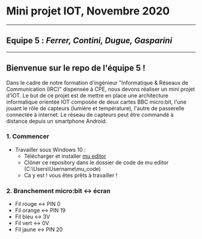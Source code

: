 # Mini projet IOT, Novembre 2020
---
## Equipe 5 : *Ferrer, Contini, Dugue, Gasparini*
---
## Bienvenue sur le repo de l'équipe 5 !
Dans le cadre de notre formation d'ingénieur "Informatique & Réseaux de Communication (IRC)" dispensée à CPE, nous devons réaliser un mini projet d'IOT. Le but de ce projet est de mettre en place une architecture informatique orientée IOT composée de deux cartes BBC micro:bit, l'une jouant le rôle de capteurs (lumière et température), l'autre de passerelle connectée à internet. Le réseau de capteurs peut être commandé à distance depuis un smartphone Android.
### 1. Commencer
- Travailler sous Windows 10 :
    - Télécharger et installer [mu editor](https://codewith.mu/en/download)
    - Clôner ce repository dans le dossier de code de mu editor (C:\Users\Username\mu_code)
    - Ca y est ! vous êtes prêts à travailler !
### 2. Branchement micro:bit <-> écran
- Fil rouge <-> PIN 0
- Fil orange <-> PIN 19
- Fil bleu <-> 3V
- Fil vert <-> 0V
- Fil jaune <-> PIN 20
